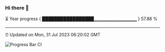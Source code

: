 ### Hi there 👋

⏳ Year progress { █████████████████▁▁▁▁▁▁▁▁▁▁▁▁▁ } 57.88 %

---

⏰ Updated on Mon, 31 Jul 2023 06:20:02 GMT

![Progress Bar CI](https://github.com/liununu/liununu/workflows/Progress%20Bar%20CI/badge.svg)
